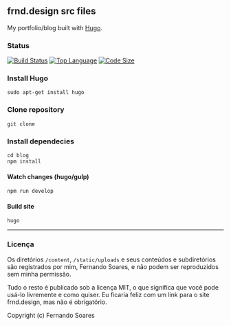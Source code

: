 ## frnd.design src files

My portfolio/blog built with [Hugo](https://gohugo.io/).

### Status
[![Build Status](https://travis-ci.com/frrrnd/blog.svg?branch=master)](https://travis-ci.com/frrrnd/blog)
[![Top Language](https://img.shields.io/github/languages/top/frrrnd/blog?color=blueviolet&label=css%2Fstylus)](https://frrrnd.design)
[![Code Size](https://img.shields.io/github/languages/code-size/frrrnd/blog?color=ff69b4)](https://github.com/frrrnd/blog)

### Install Hugo
```
sudo apt-get install hugo
```

### Clone repository

```
git clone 
```

### Install dependecies
``` 
cd blog
npm install
```

#### Watch changes (hugo/gulp)
```
npm run develop
```

#### Build site
```
hugo
```

---

### Licença

Os diretórios ```/content```, ```/static/uploads``` e seus conteúdos e subdiretórios são registrados por mim, Fernando Soares, e não podem ser reproduzidos sem minha permissão.

Tudo o resto é publicado sob a licença MIT, o que significa que você pode usá-lo livremente e como quiser. Eu ficaria feliz com um link para o site frnd.design, mas não é obrigatório.

Copyright (c) Fernando Soares